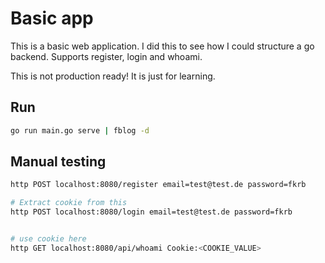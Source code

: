 # Basic app

This is a basic web application. I did this to see how I could structure a go backend.
Supports register, login and whoami.

This is not production ready! It is just for learning.


## Run

```bash
go run main.go serve | fblog -d
```


## Manual testing
```bash
http POST localhost:8080/register email=test@test.de password=fkrb

# Extract cookie from this
http POST localhost:8080/login email=test@test.de password=fkrb


# use cookie here
http GET localhost:8080/api/whoami Cookie:<COOKIE_VALUE>

```

